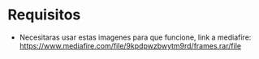# Requisitos

* Necesitaras usar estas imagenes para que funcione, link a mediafire: https://www.mediafire.com/file/9kpdpwzbwytm9rd/frames.rar/file
